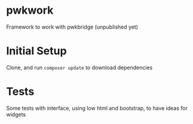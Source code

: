 # pwkwork
Framework to work with pwkbridge (unpublished yet)

# Initial Setup
Clone, and run `composer update` to download dependencies

# Tests
Some tests with interface, using low html and bootstrap, to have ideas for widgets